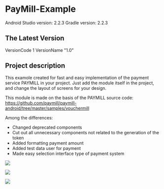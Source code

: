 PayMill-Example
===========
Android Studio version: 2.2.3
Gradle version: 2.2.3

The Latest Version
------------------
VersionCode 1
VersionName "1.0"

Project description
-------------------
This examole created for fast and easy implementation of the payment service PAYMILL in your project. Just add the module itself in the project, and change the layout of screens for your design.

This module is made on the basis of the PAYMILL source code: https://github.com/paymill/paymill-android/tree/master/samples/vouchermill

Among the differences:

- Changed deprecated components
- Cut out all unnecessary components not related to the generation of the token
- Added formatting payment amount
- Added test data user for payment
- Made easy selection interface type of payment system

![](https://github.com/brezenhem/PayMill-Example/blob/master/screen_1.png)

![](https://github.com/brezenhem/PayMill-Example/blob/master/screen_2.png)

![](https://github.com/brezenhem/PayMill-Example/blob/master/screen_3.png)
 
